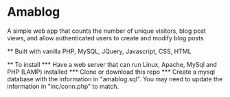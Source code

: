 # Amablog
A simple web app that counts the number of unique visitors, blog post views, and allow authenticated users to create and modify blog posts

** Built with vanilla PHP, MySQL, JQuery, Javascript, CSS, HTML

** To install
*** Have a web server that can run Linux, Apache, MySql and PHP (LAMP) installed
*** Clone or download this repo
*** Create a mysql database with the information in "amablog.sql". You may need to update the information in "inc/conn.php" to match.
